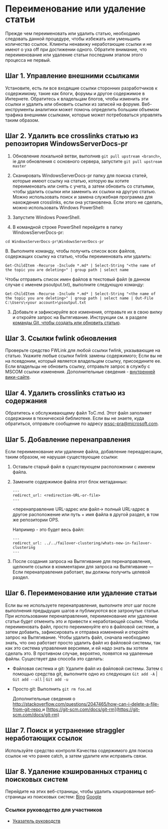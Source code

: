 # <a name="rename-or-delete-an-article"></a>Переименование или удаление статьи

Прежде чем переименовать или удалить статью, необходимо следовать данной процедуре, чтобы избежать или уменьшить количество ссылок. Клиенты ненавижу неработающие ссылки и не имеют о уха off при достижении одного. Обратите внимание, что переименование или удаление статьи последним этапом этого процесса не первый.


## <a name="step-1-manage-inbound-links"></a>Шаг 1. Управление внешними ссылками

Установите, есть ли все входящие ссылки сторонних разработчиков к содержимому, такие как блоги, форумы и другое содержимое в Интернете. Обратитесь к владельцам блогов, чтобы изменить эти ссылки и удалить или обновить ссылки из записей на форуме. Веб-инструменты аналитики может помочь определить большим объемом трафика внешними ссылками, которые может потребоваться управлять таким образом.

## <a name="step-2-remove-all-crosslinks-to-the-article-from-the-windowsserverdocs-pr-repository"></a>Шаг 2. Удалить все crosslinks статью из репозитория WindowsServerDocs-pr

1. Обновление локальной ветви, выполнив `git pull upstream <branch>`, ie для обновления с основного сервера, запустите `git pull upstream master`

2.  Сканировать WindowsServerDocs-pr папку для поиска статей, которые имеют ссылку на статью, которую вы хотите переименовать или снять с учета, а затем обновить со статьями, чтобы удалить ссылки или заменить их ссылки на другую статью. Можно использовать поиск и замена служебная программа для нахождения crosslinks, если она установлена. Если этого не сделать, можно использовать Windows PowerShell:

 1. Запустите Windows PowerShell.

 2. В командной строке PowerShell перейдите в папку WindowsServerDocs-pr:

 `cd WindowsServerDocs-pr\WindowsServerDocs-pr`

 В. Выполните команду, чтобы получить список всех файлов, содержащих ссылку на статью, чтобы переименовать или удалить:

 `Get-ChildItem -Recurse -Include *.md* | Select-String "<the name of the topic you are deleting>" | group path | select name`

  Чтобы отправить список имен файлов в текстовый файл (в данном случае с именем psoutput.txt), выполните следующую команду:

  `Get-ChildItem -Recurse -Include *.md* | Select-String "<the name of the topic you are deleting>" | group path | select name | Out-File C:\Users\<your account>\psoutput.txt`

3. Добавьте и зафиксируйте все изменения, отправьте их в свою вилку и откройте запрос на Вытягивание. Инструкции см. в разделе [команды Git, чтобы создать или обновить статью](git-steps-create-update-content.md).

## <a name="step-3-update-fwlinks"></a>Шаг 3. Ссылки fwlink обновления

Проверьте средство FWLink для любой ссылки fwlink, указывающие на статью. Укажите любые ссылки fwlink замены содержимого; Если вы не на псевдоним, который является владельцем ссылку, присоедините ее. Если владельцы не обновить ссылку, отправьте запрос в службу с MSCOM ссылки изменения. Дополнительные сведения - [внутренней вики-сайте](http://sharepoint/sites/azurecontentguidance/wiki/Pages/Manage%20inbound%20links%20to%20retired%20topics.aspx).

## <a name="step-4-remove-crosslinks-to-the-article-from-table-of-contents"></a>Шаг 4. Удалить crosslinks статью из содержания

Обратитесь к обслуживающему файл ToC.md. Этот файл заполняет содержании в технической библиотеке. Если вы не знаете, куда обратиться, отправьте сообщение по адресу wssc-pra@microsoft.com.

## <a name="step-5-add-redirects"></a>Шаг 5. Добавление перенаправления
Если переименование или удаление файла, добавление переадресации, таким образом, не нарушая существующие ссылки:

1. Оставьте старый файл в существующем расположении с именем файла.
2. Замените содержимое файла этот блок метаданных:
   ```
   ---
   redirect_url: <redirection-URL-or-file>
   ---
   ```
   \<перенаправление URL-адрес или файл-> полный URL-адрес в другое расположение или путь + имя файла в другой раздел, в том же репозитории OPS.

   Например - это будет весь файл:

   ```
   ---
   redirect_url: ../../failover-clustering/whats-new-in-failover-clustering
   ---
   ```

3. После создания запроса на Вытягивание для перенаправления, щелкните ссылки в комментарии для запроса на Вытягивание — Если перенаправления работает, вы должны получить целевой раздел.

## <a name="step-6-rename-or-delete-the-article"></a>Шаг 6. Переименование или удаление статьи

Если вы не используете перенаправления, выполните этот шаг после выполнения предыдущих шагов и публикуются все затронутые статьи. При использовании перенаправления, переименование или удаление статьи будет отменить это и привести к неработающей ссылке. Чтобы переименовать файл, просто переименуйте его в файловой системе, а затем добавить, зафиксировать и отправка изменений и откройте запрос на Вытягивание.
Чтобы удалить файл, сначала необходимо знать, что оно работает просто удалить файл из файловой системы, так как это система управления версиями, и ей надо знать вы хотели сделать это. В противном случае, вероятно, появятся на удаленные файлы.
Существует два способа это сделать:

- Файловая система и git: Удалите файл из файловой системы. Затем с помощью средства git, выполните одно из следующих  ```Git add -A``` | ```Git add --all``` | ```Git add -u```
- Просто git:   Выполнить ```git rm foo.md```

    Дополнительные сведения о [ http://stackoverflow.com/questions/2047465/how-can-i-delete-a-file-from-git-repo ](http://stackoverflow.com/questions/2047465/how-can-i-delete-a-file-from-git-repo) и [https://git-scm.com/docs/git-rm](https://git-scm.com/docs/git-rm) 

## <a name="step-7-find-and-fix-straggler-broken-links"></a>Шаг 7. Поиск и устранение straggler неработающих ссылок

Используйте средство контроля Качества содержимого для поиска ссылок не что ранее catch, а затем удалите или исправить связи.

## <a name="step-8-remove-cached-pages-from-search-engines"></a>Шаг 8. Удаление кэшированных страниц с поисковых систем

Перейдите на этих веб-страницы, чтобы удалить кэшированные веб-страницы из поисковых систем: [Bing](https://www.bing.com/webmaster/tools/content-removal?rflid=1)
[Google](https://www.google.com/webmasters/tools/removals?pli=1)


### <a name="contributors-guide-links"></a>Ссылки руководство для участников

- [Указатель руководств](./contributor-guide-index.md)

